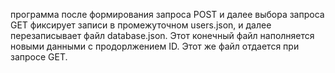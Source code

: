 программа после формирования запроса POST и далее выбора запроса GET фиксирует записи в промежуточном users.json, и далее перезаписывает файл database.json. Этот конечный файл наполняется новыми данными с продорлжением ID. Этот же файл отдается при запросе GET.